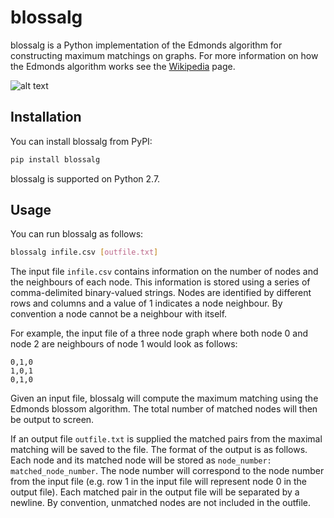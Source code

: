 # blossalg

blossalg is a Python implementation of the Edmonds algorithm for constructing maximum matchings on graphs.
For more information on how the Edmonds algorithm works see the [Wikipedia](https://en.wikipedia.org/wiki/Blossom_algorithm) page.

![alt text](https://upload.wikimedia.org/wikipedia/commons/e/eb/Edmonds_blossom.svg)


## Installation

You can install blossalg from PyPI:

```sh
pip install blossalg
```
blossalg is supported on Python 2.7.

## Usage

You can run blossalg as follows:

```sh
blossalg infile.csv [outfile.txt]
```

The input file `infile.csv` contains information on the number of nodes and the neighbours
of each node. This information is stored using a series of comma-delimited
binary-valued strings. Nodes are identified by different rows and columns
and a value of 1 indicates a node neighbour. By convention a node cannot be
a neighbour with itself. 

For example, the input file of a three node graph where both node 0 and node 2
are neighbours of node 1 would look as follows:
```
0,1,0
1,0,1
0,1,0
```

Given an input file, blossalg will compute the maximum matching
using the Edmonds blossom algorithm. The total number of 
matched nodes will then be output to screen. 

If an output file `outfile.txt` is supplied the matched pairs from the
maximal matching will be saved to the file. The format of the output is as follows.
Each node and its matched node will be stored as `node_number: matched_node_number`. 
The node number will correspond to the node number from the input file (e.g. row 1
in the input file will represent node 0 in the output file). Each matched pair in
the output file will be separated by a newline. By convention, unmatched nodes are
not included in the outfile.
